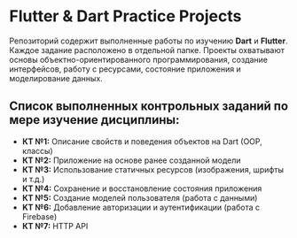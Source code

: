 # Flutter & Dart Practice Projects

Репозиторий содержит выполненные работы по изучению **Dart** и **Flutter**. Каждое задание расположено в отдельной папке. Проекты охватывают основы объектно-ориентированного программирования, создание интерфейсов, работу с ресурсами, состояние приложения и моделирование данных.

## Список выполненных контрольных заданий по мере изучение дисциплины:
- **КТ №1:** Описание свойств и поведения объектов на Dart (OOP, классы)
- **КТ №2:** Приложение на основе ранее созданной модели
- **КТ №3:** Использование статичных ресурсов (изображения, шрифты и т.д.)
- **КТ №4:** Сохранение и восстановление состояния приложения
- **КТ №5:** Создание моделей пользователя (работа с данными)
- **KT №6:** Добавление авторизации и аутентификации (работа с Firebase)
- **КТ №7:** HTTP API

